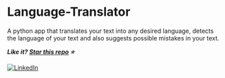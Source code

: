 # Language-Translator
A python app that translates your text into any desired language, detects the language of your text and also suggests possible mistakes in your text.

***Like it? [Star this repo](https://github.com/Kajaljain22/Language-Translator/) :star:***

[![LinkedIn](https://img.shields.io/static/v1.svg?label=connect&message=@kajal-jain&color=bfefff&logo=linkedin&style=flat&logoColor=white&colorA=blue)](https://www.linkedin.com/in/kajal-jain/) 
